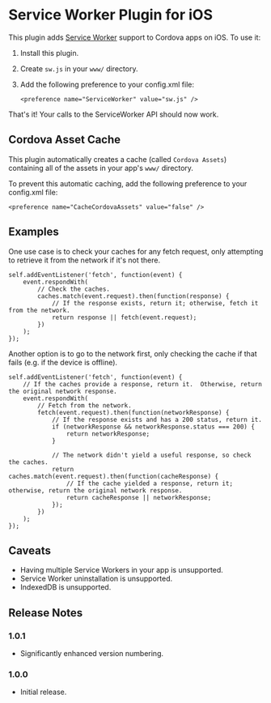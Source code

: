# Service Worker Plugin for iOS

This plugin adds [Service Worker](https://github.com/slightlyoff/ServiceWorker) support to Cordova apps on iOS.  To use it:

1. Install this plugin.
2. Create `sw.js` in your `www/` directory.
3. Add the following preference to your config.xml file:

   ```
   <preference name="ServiceWorker" value="sw.js" />
   ```

That's it!  Your calls to the ServiceWorker API should now work.

## Cordova Asset Cache

This plugin automatically creates a cache (called `Cordova Assets`) containing all of the assets in your app's `www/` directory.

To prevent this automatic caching, add the following preference to your config.xml file:

```
<preference name="CacheCordovaAssets" value="false" />
```

## Examples

One use case is to check your caches for any fetch request, only attempting to retrieve it from the network if it's not there.

```
self.addEventListener('fetch', function(event) {
    event.respondWith(
        // Check the caches.
        caches.match(event.request).then(function(response) {
            // If the response exists, return it; otherwise, fetch it from the network.
            return response || fetch(event.request);
        })
    );
});
```

Another option is to go to the network first, only checking the cache if that fails (e.g. if the device is offline).

```
self.addEventListener('fetch', function(event) {
    // If the caches provide a response, return it.  Otherwise, return the original network response.
    event.respondWith(
        // Fetch from the network.
        fetch(event.request).then(function(networkResponse) {
            // If the response exists and has a 200 status, return it.
            if (networkResponse && networkResponse.status === 200) {
                return networkResponse;
            }

            // The network didn't yield a useful response, so check the caches.
            return caches.match(event.request).then(function(cacheResponse) {
                // If the cache yielded a response, return it; otherwise, return the original network response.
                return cacheResponse || networkResponse;
            });
        })
    );
});
```

## Caveats

* Having multiple Service Workers in your app is unsupported.
* Service Worker uninstallation is unsupported.
* IndexedDB is unsupported.

## Release Notes

### 1.0.1

* Significantly enhanced version numbering.

### 1.0.0

* Initial release.
